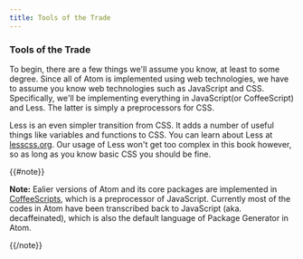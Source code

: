 ```yaml
---
title: Tools of the Trade
---
```

### Tools of the Trade

To begin, there are a few things we'll assume you know, at least to some degree. Since all of Atom is implemented using web technologies, we have to assume you know web technologies such as JavaScript and CSS. Specifically, we'll be implementing everything in JavaScript(or CoffeeScript) and Less. The latter is simply a preprocessors for CSS.

Less is an even simpler transition from CSS. It adds a number of useful things like variables and functions to CSS. You can learn about Less at [lesscss.org](http://lesscss.org/). Our usage of Less won't get too complex in this book however, so as long as you know basic CSS you should be fine.

{{#note}}

**Note:** Ealier versions of Atom and its core packages are implemented in [CoffeeScripts](http://coffeescript.org), which is a preprocessor of JavaScript. Currently most of the codes in Atom have been transcribed back to JavaScript (aka. decaffeinated), which is also the default language of Package Generator in Atom.

{{/note}}
